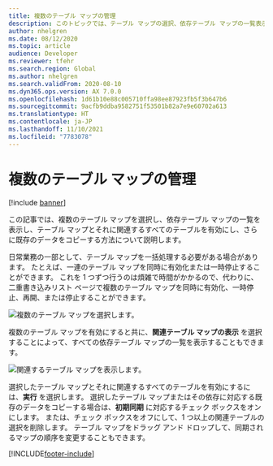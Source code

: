 ```yaml
---
title: 複数のテーブル マップの管理
description: このトピックでは、テーブル マップの選択、依存テーブル マップの一覧表示、テーブル マップとそれに関連するすべてのテーブルの有効化、および既存のデータをコピーする方法について説明します。
author: nhelgren
ms.date: 08/12/2020
ms.topic: article
audience: Developer
ms.reviewer: tfehr
ms.search.region: Global
ms.author: nhelgren
ms.search.validFrom: 2020-08-10
ms.dyn365.ops.version: AX 7.0.0
ms.openlocfilehash: 1d61b10e88c005710ffa98ee87923fb5f3b647b6
ms.sourcegitcommit: 9acfb9ddba9582751f53501b82a7e9e60702a613
ms.translationtype: HT
ms.contentlocale: ja-JP
ms.lasthandoff: 11/10/2021
ms.locfileid: "7783078"
---
```

# <a name="manage-multiple-table-maps"></a>複数のテーブル マップの管理

[!include [banner](../../includes/banner.md)]


この記事では、複数のテーブル マップを選択し、依存テーブル マップの一覧を表示し、テーブル マップとそれに関連するすべてのテーブルを有効にし、さらに既存のデータをコピーする方法について説明します。

日常業務の一部として、テーブル マップを一括処理する必要がある場合があります。 たとえば、一連のテーブル マップを同時に有効化または一時停止することができます。 これを 1 つずつ行うのは煩雑で時間がかかるので、代わりに、二重書き込みリスト ページで複数のテーブル マップを同時に有効化、一時停止、再開、または停止することができます。

![複数のテーブル マップを選択します。](media/select-multiple-entity-maps.png)
 
複数のテーブル マップを有効にすると共に、**関連テーブル マップの表示** を選択することによって、すべての依存テーブル マップの一覧を表示することもできます。

![関連するテーブル マップを表示します。](media/show-related-entity-map.png)
 
選択したテーブル マップとそれに関連するすべてのテーブルを有効にするには、**実行** を選択します。 選択したテーブル マップまたはその依存に対応する既存のデータをコピーする場合は、**初期同期** に対応するチェック ボックスをオンにします。 または、チェック ボックスをオフにして、1 つ以上の関連テーブルの選択を削除します。 テーブル マップをドラッグ アンド ドロップして、同期されるマップの順序を変更することもできます。


[!INCLUDE[footer-include](../../../../includes/footer-banner.md)]